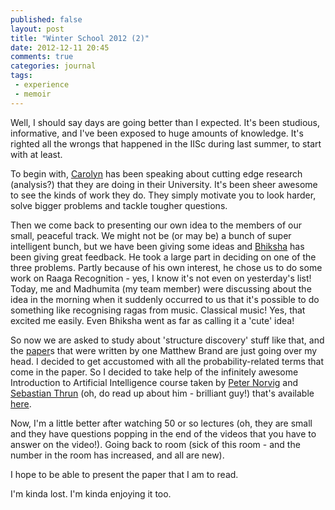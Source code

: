 ```yaml
---
published: false
layout: post
title: "Winter School 2012 (2)"
date: 2012-12-11 20:45
comments: true
categories: journal
tags: 
 - experience 
 - memoir
---
```


Well, I should say days are going better than I expected. It's been studious, informative,
and I've been exposed to huge amounts of knowledge. It's righted all the wrongs that 
happened in the IISc during last summer, to start with at least.

To begin with, [Carolyn][carolyn] has been speaking about cutting edge research (analysis?) that they
are doing in their University. It's been sheer awesome to see the kinds of work they do. They
simply motivate you to look harder, solve bigger problems and tackle tougher questions.
<!--more-->

Then we come back to presenting our own idea to the members of our small, peaceful track. We might
not be (or may be) a bunch of super intelligent bunch, but we have been giving some ideas and 
[Bhiksha][bhiksha] has been giving great feedback. He took a large part in deciding on one of the three 
problems. Partly because of his own interest, he chose us to do some work on Raaga Recognition - 
yes, I know it's not even on yesterday's list! Today, me and Madhumita (my team member) were
discussing about the idea in the morning when it suddenly occurred to us that it's possible to
do something like recognising ragas from music. Classical music! Yes, that excited me easily.
Even Bhiksha went as far as calling it a 'cute' idea!

So now we are asked to study about 'structure discovery' stuff like that, and the [paper][paper]s that 
were written by one Matthew Brand are just going over my head. I decided to get accustomed with all 
the probability-related terms that come in the paper. So I decided to take help of the infinitely 
awesome Introduction to Artificial Intelligence course taken by 
[Peter Norvig][peter] and [Sebastian Thrun][sebastian] (oh, do read up about him - brilliant guy!)
that's available [here][aiclasses].

Now, I'm a little better after watching 50 or so lectures (oh, they are small and they have 
questions popping in the end of the videos that you have to answer on the video!). Going back to
room (sick of this room - and the number in the room has increased, and all are new).

I hope to be able to present the paper that I am to read. 

I'm kinda lost. I'm kinda enjoying it too.
 
[aiclasses]: ai-class.com
[paper]: http://merl.com/papers/docs/TR98-19.pdf
[bhiksha]: http://mlsp.cs.cmu.edu/people/bhiksha/
[carolyn]: http://www.cs.cmu.edu/~cprose/
[peter]: http://en.wikipedia.org/wiki/Peter_Norvig
[sebastian]: http://en.wikipedia.org/wiki/Sebastian_Thrun
